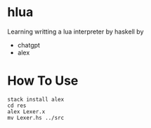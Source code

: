 # hlua

Learning writting a lua interpreter by haskell by

- chatgpt
- alex

# How To Use
```
stack install alex
cd res
alex Lexer.x
mv Lexer.hs ../src
```